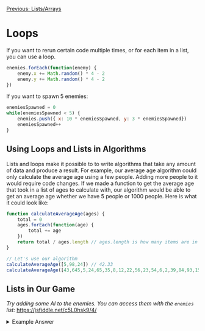 [Previous: Lists/Arrays](../Lesson-10-Lists-Arrays/README.md)

# Loops

If you want to rerun certain code multiple times, or for each item in a list, you can use a loop.

```javascript
enemies.forEach(function(enemy) {
    enemy.x += Math.random() * 4 - 2
    enemy.y += Math.random() * 4 - 2
})
```

If you want to spawn 5 enemies:

```javascript
enemiesSpawned = 0
while(enemiesSpawned < 5) {
    enemies.push({ x: 10 * enemiesSpawned, y: 3 * enemiesSpawned})
    enemiesSpawned++
}
```

## Using Loops and Lists in Algorithms

Lists and loops make it possible to to write algorithms that take any amount of data and produce a result. For example, our average age algorithm could only calculate the average age using a few people. Adding more people to it would require code changes. If we made a function to get the average age that took in a list of ages to calculate with, our algorithm would be able to get an average age whether we have 5 people or 1000 people. Here is what it could look like:

```javascript
function calculateAverageAge(ages) {
    total = 0
    ages.forEach(function(age) {
        total += age
    })
    return total / ages.length // ages.length is how many items are in the list
}

// Let's use our algorithm
calculateAverageAge([5,98,24]) // 42.33
calculateAverageAge([43,645,5,24,65,35,8,12,22,56,23,54,6,2,39,84,93,15,18,53,74,73,84,65,23,64,46,66,32,98,28,39,24,46,76,43,31,81]) // 60.39
```

## Lists in Our Game

*Try adding some AI to the enemies. You can access them with the `enemies` list:* https://jsfiddle.net/c5L0hsk9/4/

<details>
    <summary>Example Answer</summary>
    
    ```javascript
        enemies.forEach(function(enemy) {
            movementX = 0
            movementY = 0

            if (enemy.x < x) {
                movementX = 2
            }

            if (enemy.x > x) {
                movementX = -2
            }

            if (enemy.y < y) {
                movementY = 2
            }

            if (enemy.y > y) {
                movementY = -2
            }
            
            enemy.x += movementX
            enemy.y += movementY
        })
    ```
</details>

